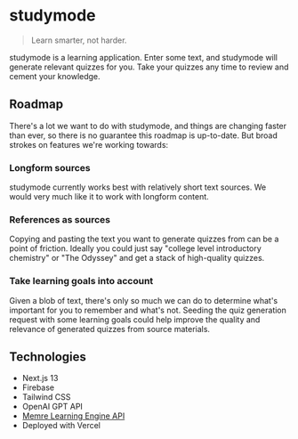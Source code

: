 # studymode
> Learn smarter, not harder.

studymode is a learning application. Enter some text, and studymode will generate relevant quizzes for you. Take your quizzes any time to review and cement your knowledge.

## Roadmap

There's a lot we want to do with studymode, and things are changing faster than ever, so there is no guarantee this roadmap is up-to-date. But broad strokes on features we're working towards:

### Longform sources

studymode currently works best with relatively short text sources. We would very much like it to work with longform content.

### References as sources

Copying and pasting the text you want to generate quizzes from can be a point of friction. Ideally you could just say "college level introductory chemistry" or "The Odyssey" and get a stack of high-quality quizzes.

### Take learning goals into account

Given a blob of text, there's only so much we can do to determine what's important for you to remember and what's not. Seeding the quiz generation request with some learning goals could help improve the quality and relevance of generated quizzes from source materials.

## Technologies

- Next.js 13
- Firebase
- Tailwind CSS
- OpenAI GPT API
- [Memre Learning Engine API](https://rapidapi.com/memre-memre-default/api/learning-engine)
- Deployed with Vercel

